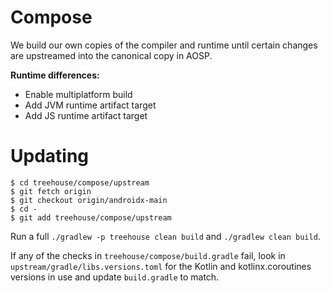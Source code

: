 # Compose

We build our own copies of the compiler and runtime until certain changes are upstreamed into the
canonical copy in AOSP.

**Runtime differences:**

 * Enable multiplatform build
 * Add JVM runtime artifact target
 * Add JS runtime artifact target


# Updating

```
$ cd treehouse/compose/upstream
$ git fetch origin
$ git checkout origin/androidx-main
$ cd -
$ git add treehouse/compose/upstream 
```

Run a full `./gradlew -p treehouse clean build` and `./gradlew clean build`.

If any of the checks in `treehouse/compose/build.gradle` fail, look in
`upstream/gradle/libs.versions.toml` for the Kotlin and kotlinx.coroutines versions in use
and update `build.gradle` to match.
